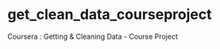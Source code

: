 get_clean_data_courseproject
============================

Coursera : Getting &amp; Cleaning Data - Course Project

